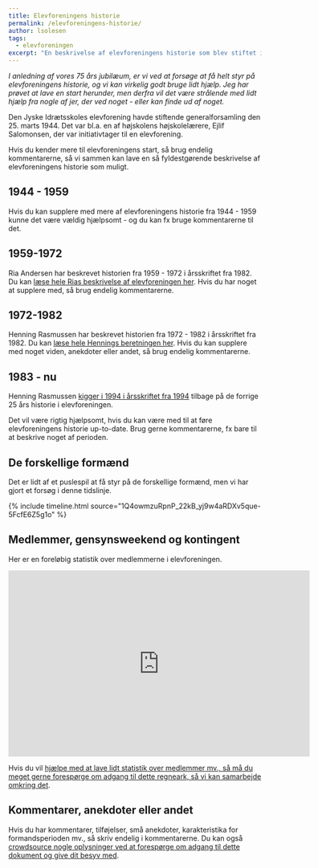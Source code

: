 ```yaml
---
title: Elevforeningens historie
permalink: /elevforeningens-historie/
author: lsolesen
tags:
  - elevforeningen
excerpt: "En beskrivelse af elevforeningens historie som blev stiftet i 1944."
---
```


_I anledning af vores 75 års jubilæum, er vi ved at forsøge at få helt styr på elevforeningens historie, og vi kan virkelig godt bruge lidt hjælp. Jeg har prøvet at lave en start herunder, men derfra vil det være strålende med lidt hjælp fra nogle af jer, der ved noget - eller kan finde ud af noget._

Den Jyske Idrætsskoles elevforening havde stiftende generalforsamling den 25. marts 1944. Det var bl.a. en af højskolens højskolelærere, Ejlif Salomonsen, der var initiativtager til en elevforening. 

Hvis du kender mere til elevforeningens start, så brug endelig kommentarerne, så vi sammen kan lave en så fyldestgørende beskrivelse af elevforeningens historie som muligt.

## 1944 - 1959
Hvis du kan supplere med mere af elevforeningens historie fra 1944 - 1959 kunne det være vældig hjælpsomt - og du kan fx bruge kommentarerne til det.

## 1959-1972
Ria Andersen har beskrevet historien fra 1959 - 1972 i årsskriftet fra 1982. Du kan [læse hele Rias beskrivelse af elevforeningen her](/elevforeningens-historie-1959-1972/). Hvis du har noget at supplere med, så brug endelig kommentarerne.

## 1972-1982
Henning Rasmussen har beskrevet historien fra 1972 - 1982 i årsskriftet fra 1982. Du kan [læse hele Hennings beretningen her](/elevforeningens-historie-1972-1982/). Hvis du kan supplere med noget viden, anekdoter eller andet, så brug endelig kommentarerne. 

## 1983 - nu
Henning Rasmussen [kigger i 1994 i årsskriftet fra 1994](/elevforeningens-historie-gn-25-aar-1994/) tilbage på de forrige 25 års historie i elevforeningen.

Det vil være rigtig hjælpsomt, hvis du kan være med til at føre elevforeningens historie up-to-date. Brug gerne kommentarerne, fx bare til at beskrive noget af perioden.

## De forskellige formænd

Det er lidt af et puslespil at få styr på de forskellige formænd, men vi har gjort et forsøg i denne tidslinje.

{% include timeline.html source="1Q4owmzuRpnP_22kB_yj9w4aRDXv5que-5FcfE6Z5g1o" %}

## Medlemmer, gensynsweekend og kontingent

Her er en foreløbig statistik over medlemmerne i elevforeningen.

<iframe width="600" height="371" seamless frameborder="0" scrolling="no" src="https://docs.google.com/spreadsheets/d/e/2PACX-1vQ8CB8kUrlrdCQkE5pFg2q-dPUb6Z2QJUw5AzbscmYU7LfrwLVA-QAG25tPzRUOcOgdrw5c-iHAC5Db/pubchart?oid=1443129613&amp;format=interactive"></iframe>

Hvis du vil [hjælpe med at lave lidt statistik over medlemmer mv., så må du meget gerne forespørge om adgang til dette regneark, så vi kan samarbejde omkring det](https://docs.google.com/spreadsheets/d/1PW66L7vKTdD9dAaKX3G6OiakozXkxhJbnQADZ8CRlX0/edit?usp=sharing).

## Kommentarer, anekdoter eller andet

Hvis du har kommentarer, tilføjelser, små anekdoter, karakteristika for formandsperioden mv., så skriv endelig i kommentarerne. Du kan også [crowdsource nogle oplysninger ved at forespørge om adgang til dette dokument og give dit besyv med](https://docs.google.com/document/d/1VzlPKdzmBmbrVbVNCMq7qquWNmZfTHwZeZWWktLF3tc/edit?usp=sharing).
